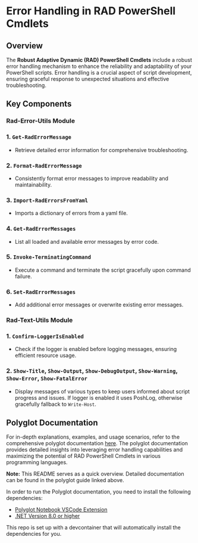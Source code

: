 # Error Handling in RAD PowerShell Cmdlets

## Overview

The **Robust Adaptive Dynamic (RAD) PowerShell Cmdlets** include a robust error handling mechanism to enhance the reliability and adaptability of your PowerShell scripts.
Error handling is a crucial aspect of script development, ensuring graceful response to unexpected situations and effective troubleshooting.

## Key Components

### Rad-Error-Utils Module

### 1. **`Get-RadErrorMessage`**
   - Retrieve detailed error information for comprehensive troubleshooting.

### 2. **`Format-RadErrorMessage`**
   - Consistently format error messages to improve readability and maintainability.

### 3. **`Import-RadErrorsFromYaml`**
   - Imports a dictionary of errors from a yaml file.

### 4. **`Get-RadErrorMessages`**
   - List all loaded and available error messages by error code.

### 5. **`Invoke-TerminatingCommand`**
   - Execute a command and terminate the script gracefully upon command failure.

### 6. **`Set-RadErrorMessages`**
   - Add additional error messages or overwrite existing error messages.

### Rad-Text-Utils Module

### 1. **`Confirm-LoggerIsEnabled`**
   - Check if the logger is enabled before logging messages, ensuring efficient resource usage.

### 2. **`Show-Title`, `Show-Output`, `Show-DebugOutput`, `Show-Warning`, `Show-Error`, `Show-FatalError`**
   - Display messages of various types to keep users informed about script progress and issues. If logger is enabled it uses PoshLog, otherwise gracefully fallback to `Write-Host`.

## Polyglot Documentation

For in-depth explanations, examples, and usage scenarios, refer to the comprehensive polyglot documentation [here](./logging-functions.ipynb).
The polyglot documentation provides detailed insights into leveraging error handling capabilities and maximizing the potential of RAD PowerShell Cmdlets in various programming languages.

**Note:** This README serves as a quick overview. Detailed documentation can be found in the polyglot guide linked above.

In order to run the Polyglot documentation, you need to install the following dependencies:

   - [Polyglot Notebook VSCode Extension](https://marketplace.visualstudio.com/items?itemName=ms-dotnettools.dotnet-interactive-vscode)
   - [.NET Version 8.0 or higher](https://dotnet.microsoft.com/download/dotnet/8.0)

This repo is set up with a devcontainer that will automatically install the dependencies for you.